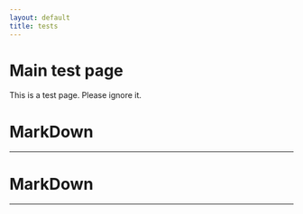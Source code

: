 ```yaml
---
layout: default
title: tests
---
```


# Main test page

This is a test page. Please ignore it.

<div class="" id="div1">

# MarkDown

---
</div>

<div class=""  id="div2">

# MarkDown

---

</div>
